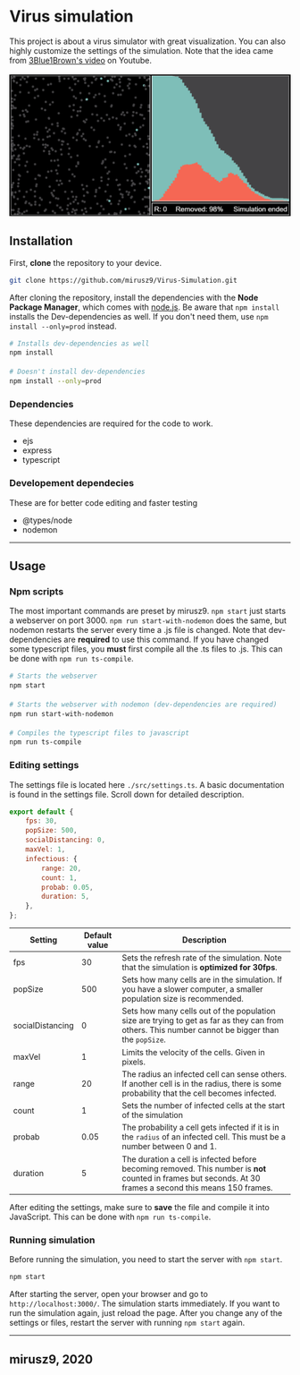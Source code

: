 # Virus simulation

This project is about a virus simulator with great visualization. You can also highly customize the settings of the simulation. Note that the idea came from [3Blue1Brown's video](https://www.youtube.com/watch?v=gxAaO2rsdIs) on Youtube.
<br/><br/>
![After running the simulation](img.png)

## Installation

First, **clone** the repository to your device.

```bash
git clone https://github.com/mirusz9/Virus-Simulation.git
```
After cloning the repository, install the dependencies with the **Node Package Manager**, which comes with [node.js](https://nodejs.org/en/). Be aware that `npm install` installs the Dev-dependencies as well. If you don't need them, use `npm install --only=prod` instead.
```bash
# Installs dev-dependencies as well
npm install

# Doesn't install dev-dependencies
npm install --only=prod
```
### Dependencies

These dependencies are required for the code to work.

* ejs
* express
* typescript

### Developement dependecies

These are for better code editing and faster testing

* @types/node
* nodemon
---
## Usage
### Npm scripts
The most important commands are preset by mirusz9. `npm start` just starts a webserver on port 3000. `npm run start-with-nodemon` does the same, but nodemon restarts the server every time a .js file is changed. Note that dev-dependencies are **required** to use this command. If you have changed some typescript files, you **must** first compile all the .ts files to .js. This can be done with `npm run ts-compile`.
```bash
# Starts the webserver
npm start

# Starts the webserver with nodemon (dev-dependencies are required)
npm run start-with-nodemon

# Compiles the typescript files to javascript
npm run ts-compile
```


### Editing settings
The settings file is located here `./src/settings.ts`. A basic documentation is found in the settings file. Scroll down for detailed description.
```javascript
export default {
	fps: 30,
	popSize: 500,
	socialDistancing: 0,
	maxVel: 1,
	infectious: {
		range: 20,
		count: 1,
		probab: 0.05,
		duration: 5,
	},
};
```

Setting|Default value|Description
-|-|-
fps|30|Sets the refresh rate of the simulation. Note that the simulation is **optimized for 30fps**.
popSize|500|Sets how many cells are in the simulation. If you have a slower computer, a smaller population size is recommended.
socialDistancing|0|Sets how many cells out of the population size are trying to get as far as they can from others. This number cannot be bigger than the `popSize`.
maxVel|1|Limits the velocity of the cells. Given in pixels.
range|20|The radius an infected cell can sense others. If another cell is in the radius, there is some probability that the cell becomes infected.
count|1|Sets the number of infected cells at the start of the simulation
probab|0.05|The probability a cell gets infected if it is in the `radius` of an infected cell. This must be a number between 0 and 1.
duration|5|The duration a cell is infected before becoming removed. This number is **not** counted in frames but seconds. At 30 frames a second this means 150 frames.

After editing the settings, make sure to **save** the file and compile it into JavaScript. This can be done with `npm run ts-compile`.

### Running simulation
Before running the simulation, you need to start the server with `npm start`.
```cmd
npm start
```
After starting the server, open your browser and go to `http://localhost:3000/`. The simulation starts immediately. If you want to run the simulation again, just reload the page. After you change any of the settings or files, restart the server with running `npm start` again.

---
## mirusz9, 2020
